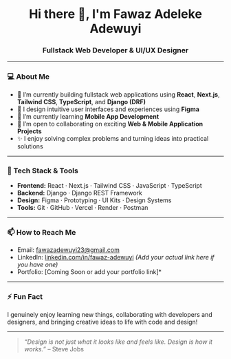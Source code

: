 <h1 align="center">Hi there 👋, I'm Fawaz Adeleke Adewuyi</h1>
<h3 align="center">Fullstack Web Developer & UI/UX Designer</h3>

---

### 💻 About Me

- 🔭 I’m currently building fullstack web applications using **React**, **Next.js**, **Tailwind CSS**, **TypeScript**, and **Django (DRF)**  
- 🎨 I design intuitive user interfaces and experiences using **Figma**
- 📱 I’m currently learning **Mobile App Development**
- 🤝 I’m open to collaborating on exciting **Web & Mobile Application Projects**
- ✨ I enjoy solving complex problems and turning ideas into practical solutions

---

### 🚀 Tech Stack & Tools

- **Frontend:** React · Next.js · Tailwind CSS · JavaScript · TypeScript
- **Backend:** Django · Django REST Framework
- **Design:** Figma · Prototyping · UI Kits · Design Systems
- **Tools:** Git · GitHub · Vercel · Render · Postman

---

### 📫 How to Reach Me

- Email: [fawazadewuyi23@gmail.com](mailto:fawazadewuyi23@gmail.com)
- LinkedIn: [linkedin.com/in/fawaz-adewuyi](#) *(Add your actual link here if you have one)*
- Portfolio: [Coming Soon or add your portfolio link]*

---

### ⚡ Fun Fact  
I genuinely enjoy learning new things, collaborating with developers and designers, and bringing creative ideas to life with code and design!

---

> *“Design is not just what it looks like and feels like. Design is how it works.”* – Steve Jobs
